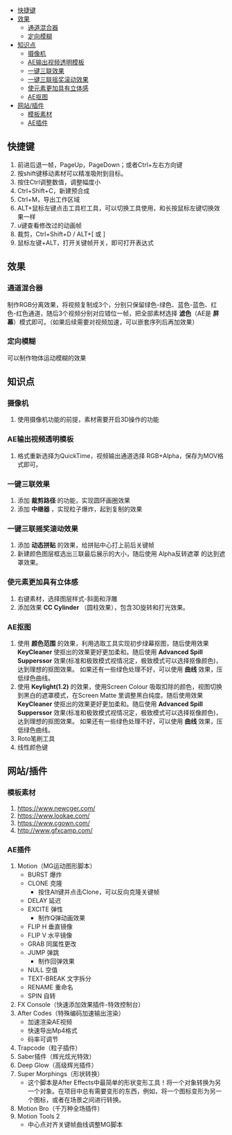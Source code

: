 - [快捷键](#快捷键)
- [效果](#效果)
  - [通道混合器](#通道混合器)
  - [定向模糊](#定向模糊)
- [知识点](#知识点)
  - [摄像机](#摄像机)
  - [AE输出视频透明模板](#ae输出视频透明模板)
  - [一键三联效果](#一键三联效果)
  - [一键三联摇奖滚动效果](#一键三联摇奖滚动效果)
  - [使元素更加具有立体感](#使元素更加具有立体感)
  - [AE抠图](#ae抠图)
- [网站/插件](#网站插件)
  - [模板素材](#模板素材)
  - [AE插件](#ae插件)

## 快捷键

1. 前进后退一帧，PageUp，PageDown；或者Ctrl+左右方向键
2. 按shift键移动素材可以精准吸附到目标。
3. 按住Ctrl调整数值，调整幅度小
4. Ctrl+Shift+C，新建预合成
5. Ctrl+M，导出工作区域
6. ALT+鼠标左键点击工具栏工具，可以切换工具使用，和长按鼠标左键切换效果一样
7. u键查看修改过的动画帧
8. 裁剪，Ctrl+Shift+D / ALT+[ 或 ]
9. 鼠标左键+ALT，打开关键帧开关，即可打开表达式



## 效果

### 通道混合器

制作RGB分离效果，将视频复制成3个，分别只保留绿色-绿色、蓝色-蓝色、红色-红色通道，随后3个视频分别对应错位一帧，把全部素材选择 **滤色**（AE是 **屏幕**）模式即可。（如果后续需要对视频加速，可以嵌套序列后再加效果）

### 定向模糊

可以制作物体运动模糊的效果


## 知识点

### 摄像机

1. 使用摄像机功能的前提，素材需要开启3D操作的功能

### AE输出视频透明模板

1. 格式重新选择为QuickTime，视频输出通道选择 RGB+Alpha，保存为MOV格式即可。

### 一键三联效果

1. 添加 **裁剪路径** 的功能，实现圆环画圈效果
2. 添加 **中继器** ，实现粒子爆炸，起到复制的效果

### 一键三联摇奖滚动效果

1. 添加 **动态拼贴** 的效果，给拼贴中心打上前后关键帧
2. 新建颜色图层框选出三联最后展示的大小，随后使用 Alpha反转遮罩 的达到遮罩效果。

### 使元素更加具有立体感

1. 右键素材，选择图层样式-斜面和浮雕
2. 添加效果 **CC Cylinder** （圆柱效果），包含3D旋转和打光效果。
### AE抠图

1. 使用 **颜色范围** 的效果，利用选取工具实现初步绿幕抠图，随后使用效果 **KeyCleaner** 使抠出的效果更好更加柔和。随后使用 **Advanced Spill Supperssor** 效果(标准和极致模式视情况定，极致模式可以选择抠像颜色)，达到理想的抠图效果。 如果还有一些绿色处理不好，可以使用 **曲线** 效果，压低绿色曲线。
1. 使用 **Keylight(1.2)** 的效果，使用Screen Colour 吸取扣除的颜色，视图切换到黑白的遮罩模式，在Screen Matte 里调整黑白纯度。随后使用效果 **KeyCleaner** 使抠出的效果更好更加柔和。随后使用 **Advanced Spill Supperssor** 效果(标准和极致模式视情况定，极致模式可以选择抠像颜色)，达到理想的抠图效果。 如果还有一些绿色处理不好，可以使用 **曲线** 效果，压低绿色曲线。
1. Roto笔刷工具
1. 线性颜色键


## 网站/插件

### 模板素材

1. https://www.newcger.com/
2. https://www.lookae.com/
3. https://www.cgown.com/
4. http://www.gfxcamp.com/

### AE插件

1. Motion（MG运动图形脚本）
   - BURST 爆炸
   - CLONE 克隆
     - 按住Alt键并点击Clone，可以反向克隆关键帧 
   - DELAY 延迟
   - EXCITE 弹性
     - 制作Q弹动画效果
   - FLIP H 垂直镜像
   - FLIP V 水平镜像
   - GRAB 同属性更改
   - JUMP 弹跳
     - 制作回弹效果
   - NULL 空值
   - TEXT-BREAK 文字拆分
   - RENAME 重命名
   - SPIN 自转
2. FX Console（快速添加效果插件-特效控制台）
3. After Codes（特殊编码加速输出渲染）
   - 加速渲染AE视频
   - 快速导出Mp4格式
   - 码率可调节
4. Trapcode（粒子插件）
5. Saber插件（辉光炫光特效）
6. Deep Glow（高级辉光插件）
7. Super Morphings（形状转换）
   - 这个脚本是After Effects中最简单的形状变形工具！将一个对象转换为另一个对象。在项目中总有需要变形的东西，例如，将一个图标变形为另一个图标，或者在场景之间进行转换。
8. Motion Bro（千万种全场插件）
9. Motion Tools 2
    - 中心点对齐关键帧曲线调整MG脚本
